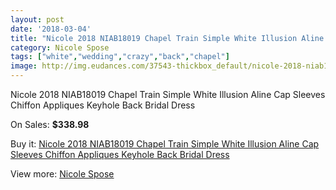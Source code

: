 ```yaml
---
layout: post
date: '2018-03-04'
title: "Nicole 2018 NIAB18019 Chapel Train Simple White Illusion Aline Cap Sleeves Chiffon Appliques Keyhole Back Bridal Dress"
category: Nicole Spose
tags: ["white","wedding","crazy","back","chapel"]
image: http://img.eudances.com/37543-thickbox_default/nicole-2018-niab18019-chapel-train-simple-white-illusion-aline-cap-sleeves-chiffon-appliques-keyhole-back-bridal-dress.jpg
---
```

Nicole 2018 NIAB18019 Chapel Train Simple White Illusion Aline Cap Sleeves Chiffon Appliques Keyhole Back Bridal Dress

On Sales: **$338.98**
<a href="https://www.eudances.com/en/nicole-spose/11093-nicole-2018-niab18019-chapel-train-simple-white-illusion-aline-cap-sleeves-chiffon-appliques-keyhole-back-bridal-dress.html"><amp-img layout="responsive" width="600" height="600" src="//img.eudances.com/37543-thickbox_default/nicole-2018-niab18019-chapel-train-simple-white-illusion-aline-cap-sleeves-chiffon-appliques-keyhole-back-bridal-dress.jpg" alt="Nicole 2018 NIAB18019 Chapel Train Simple White Illusion Aline Cap Sleeves Chiffon Appliques Keyhole Back Bridal Dress 0" /></a>
<a href="https://www.eudances.com/en/nicole-spose/11093-nicole-2018-niab18019-chapel-train-simple-white-illusion-aline-cap-sleeves-chiffon-appliques-keyhole-back-bridal-dress.html"><amp-img layout="responsive" width="600" height="600" src="//img.eudances.com/37545-thickbox_default/nicole-2018-niab18019-chapel-train-simple-white-illusion-aline-cap-sleeves-chiffon-appliques-keyhole-back-bridal-dress.jpg" alt="Nicole 2018 NIAB18019 Chapel Train Simple White Illusion Aline Cap Sleeves Chiffon Appliques Keyhole Back Bridal Dress 1" /></a>
<a href="https://www.eudances.com/en/nicole-spose/11093-nicole-2018-niab18019-chapel-train-simple-white-illusion-aline-cap-sleeves-chiffon-appliques-keyhole-back-bridal-dress.html"><amp-img layout="responsive" width="600" height="600" src="//img.eudances.com/37544-thickbox_default/nicole-2018-niab18019-chapel-train-simple-white-illusion-aline-cap-sleeves-chiffon-appliques-keyhole-back-bridal-dress.jpg" alt="Nicole 2018 NIAB18019 Chapel Train Simple White Illusion Aline Cap Sleeves Chiffon Appliques Keyhole Back Bridal Dress 2" /></a>

Buy it: [Nicole 2018 NIAB18019 Chapel Train Simple White Illusion Aline Cap Sleeves Chiffon Appliques Keyhole Back Bridal Dress](https://www.eudances.com/en/nicole-spose/11093-nicole-2018-niab18019-chapel-train-simple-white-illusion-aline-cap-sleeves-chiffon-appliques-keyhole-back-bridal-dress.html "Nicole 2018 NIAB18019 Chapel Train Simple White Illusion Aline Cap Sleeves Chiffon Appliques Keyhole Back Bridal Dress")

View more: [Nicole Spose](https://www.eudances.com/en/179-nicole-spose "Nicole Spose")